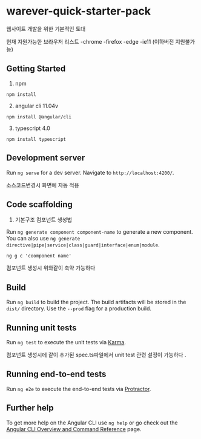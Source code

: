 # warever-quick-starter-pack

웹사이트 개발을 위한 기본적인 토대 

현재 지원가능한 브라우저 리스트
-chrome
-firefox
-edge
-ie11 (이하버전 지원불가능)


## Getting Started

1. npm
```
npm install
```
2. angular cli 11.04v
```
npm install @angular/cli
``` 
3. typescript 4.0
```
npm install typescript
```

## Development server

Run `ng serve` for a dev server. Navigate to `http://localhost:4200/`. 

소스코드변경시 화면에 자동 적용 

## Code scaffolding

1. 기본구조 컴포넌트 생성법 

Run `ng generate component component-name` to generate a new component. You can also use `ng generate directive|pipe|service|class|guard|interface|enum|module`.

```
ng g c 'coomponent name' 
```
컴포넌트 생성시 위와같이 축약 가능하다 

## Build

Run `ng build` to build the project. The build artifacts will be stored in the `dist/` directory. Use the `--prod` flag for a production build.

## Running unit tests

Run `ng test` to execute the unit tests via [Karma](https://karma-runner.github.io).

컴포넌트 생성시에 같이 추가된 spec.ts파일에서 unit test 관련 설정이 가능하다 . 


## Running end-to-end tests

Run `ng e2e` to execute the end-to-end tests via [Protractor](http://www.protractortest.org/).

## Further help

To get more help on the Angular CLI use `ng help` or go check out the [Angular CLI Overview and Command Reference](https://angular.io/cli) page.
